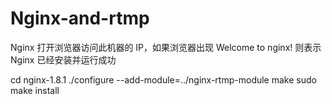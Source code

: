 # Nginx-and-rtmp
Nginx
打开浏览器访问此机器的 IP，如果浏览器出现 Welcome to nginx! 则表示 Nginx 已经安装并运行成功


cd nginx-1.8.1
./configure --add-module=../nginx-rtmp-module
make
sudo make install
